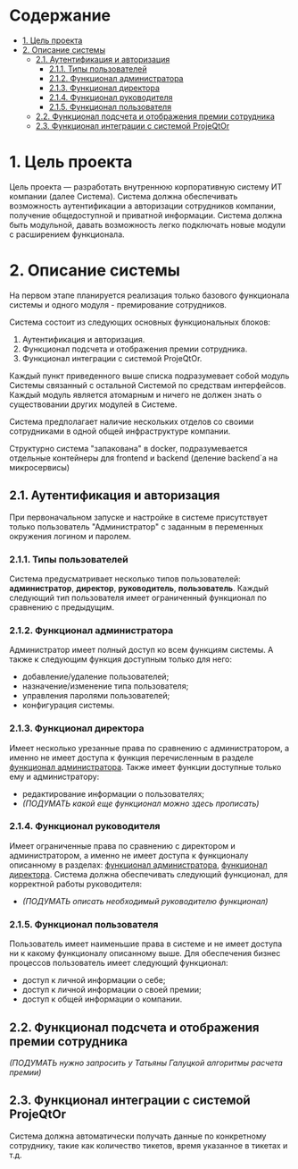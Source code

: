 # Содержание <!-- omit in toc -->

- [1. Цель проекта](#1-цель-проекта)
- [2. Описание системы](#2-описание-системы)
  - [2.1. Аутентификация и авторизация](#21-аутентификация-и-авторизация)
    - [2.1.1. Типы пользователей](#211-типы-пользователей)
    - [2.1.2. Функционал администратора](#212-функционал-администратора)
    - [2.1.3. Функционал директора](#213-функционал-директора)
    - [2.1.4. Функционал руководителя](#214-функционал-руководителя)
    - [2.1.5. Функционал пользователя](#215-функционал-пользователя)
  - [2.2. Функционал подсчета и отображения премии сотрудника](#22-функционал-подсчета-и-отображения-премии-сотрудника)
  - [2.3. Функционал интеграции с системой ProjeQtOr](#23-функционал-интеграции-с-системой-projeqtor)

# 1. Цель проекта

Цель проекта — разработать внутреннюю корпоративную систему ИТ компании (далее Система). Система должна обеспечивать возможность аутентификации а авторизации
сотрудников компании, получение общедоступной и приватной информации. Система
должна быть модульной, давать возможность легко подключать новые модули с
расширением функционала.

# 2. Описание системы

На первом этапе планируется реализация только базового функционала системы и одного модуля - премирование сотрудников.

Система состоит из следующих основных функциональных блоков:

1. Аутентификация и авторизация.
2. Функционал подсчета и отображения премии сотрудника.
3. Функционал интеграции с системой ProjeQtOr.

Каждый пункт приведенного выше списка подразумевает собой модуль Системы связанный с остальной Системой по средствам интерфейсов. Каждый модуль является атомарным и ничего не должен знать о существовании других модулей в Системе.

Система предполагает наличие нескольких отделов со своими сотрудниками в одной общей инфраструктуре компании.

Структурно система "запакована" в docker, подразумевается отдельные контейнеры для frontend и backend (деление backend\`а на микросервисы)

## 2.1. Аутентификация и авторизация

При первоначальном запуске и настройке в системе присутствует только пользователь "Администратор" с заданным в переменных окружения логином и паролем.

### 2.1.1. Типы пользователей

Система предусматривает несколько типов пользователей: **администратор**, **директор**, **руководитель**, **пользователь**. Каждый следующий тип пользователя имеет ограниченный функционал по сравнению с предыдущим.

### 2.1.2. Функционал администратора

Администратор имеет полный доступ ко всем функциям системы. А также к следующим функция доступным только для него:

- добавление/удаление пользователей;
- назначение/изменение типа пользователя;
- управления паролями пользователей;
- конфигурация системы.

### 2.1.3. Функционал директора

Имеет несколько урезанные права по сравнению с администратором, а именно не имеет доступа к функция перечисленным в разделе [функционал администратора](#22-функционал-администратора). Также имеет функции доступные только ему и администратору:

- редактирование информации о пользователях;
- *(ПОДУМАТЬ какой еще функционал можно здесь прописать)*

### 2.1.4. Функционал руководителя

Имеет ограниченные права по сравнению с директором и администратором, а именно не имеет доступа к функционалу описанному в разделах: [функционал администратора](#22-функционал-администратора), [функционал директора](#213-функционал-директора). Система должна обеспечивать следующий функционал, для корректной работы руководителя:

- *(ПОДУМАТЬ описать необходимый руководителю функционал)*

### 2.1.5. Функционал пользователя

Пользователь имеет наименьшие права в системе и не имеет доступа ни к какому функционалу описанному выше. Для обеспечения бизнес процессов пользователь имеет следующий функционал:

- доступ к личной информации о себе;
- доступ к личной информации о своей премии;
- доступ к общей информации о компании.

## 2.2. Функционал подсчета и отображения премии сотрудника

*(ПОДУМАТЬ нужно запросить у Татьяны Галуцкой алгоритмы расчета премии)*

## 2.3. Функционал интеграции с системой ProjeQtOr

Система должна автоматически получать данные по конкретному сотруднику, такие
как количество тикетов, время указанное в тикетах и т.д.